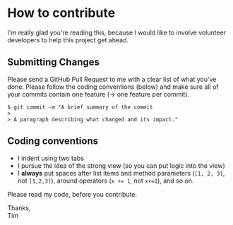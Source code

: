 # How to contribute
I'm really glad you're reading this, because I would like to involve volunteer developers to help this project get ahead.

## Submitting Changes
Please send a GitHub Pull Request to me with a clear list of what you've done. Please follow the coding conventions (below)
and make sure all of your commits contain one feature (-> one feature per commit).

```
$ git commit -m "A brief summary of the commit
> 
> A paragraph describing what changed and its impact."
```
## Coding conventions
- I indent using two tabs
- I pursue the idea of the strong view (so you can put logic into the view)
- I **always** put spaces after list items and method parameters 
(`[1, 2, 3]`, not `[1,2,3]`), around operators (`x += 1`, not `x+=1`), and so on.

Please read my code, before you contribute.


Thanks,<br/>
Tim

